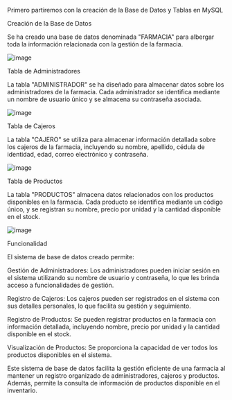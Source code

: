 
Primero partiremos con la creación de la Base de Datos y Tablas en MySQL

Creación de la Base de Datos

Se ha creado una base de datos denominada "FARMACIA" para albergar toda la información relacionada con la gestión de la farmacia.

![image](https://github.com/Paulesh5/Farmacia/assets/139184732/143d3c79-d33c-4316-afee-e854f81db369)
 
Tabla de Administradores

La tabla "ADMINISTRADOR" se ha diseñado para almacenar datos sobre los administradores de la farmacia. Cada administrador se identifica mediante un nombre de usuario único y se almacena su contraseña asociada.

![image](https://github.com/Paulesh5/Farmacia/assets/139184732/89bfdbef-aa7a-43a3-8988-7177cd5ac9b1)


Tabla de Cajeros

La tabla "CAJERO" se utiliza para almacenar información detallada sobre los cajeros de la farmacia, incluyendo su nombre, apellido, cédula de identidad, edad, correo electrónico y contraseña.

![image](https://github.com/Paulesh5/Farmacia/assets/139184732/192815eb-6e96-4b50-b338-3f829df6209f)


Tabla de Productos

La tabla "PRODUCTOS" almacena datos relacionados con los productos disponibles en la farmacia. Cada producto se identifica mediante un código único, y se registran su nombre, precio por unidad y la cantidad disponible en el stock.

![image](https://github.com/Paulesh5/Farmacia/assets/139184732/f3aaaac7-0e16-461f-ae33-6b060b868cb5)


Funcionalidad

El sistema de base de datos creado permite:

Gestión de Administradores: Los administradores pueden iniciar sesión en el sistema utilizando su nombre de usuario y contraseña, lo que les brinda acceso a funcionalidades de gestión.

Registro de Cajeros: Los cajeros pueden ser registrados en el sistema con sus detalles personales, lo que facilita su gestión y seguimiento.

Registro de Productos: Se pueden registrar productos en la farmacia con información detallada, incluyendo nombre, precio por unidad y la cantidad disponible en el stock.

Visualización de Productos: Se proporciona la capacidad de ver todos los productos disponibles en el sistema.

Este sistema de base de datos facilita la gestión eficiente de una farmacia al mantener un registro organizado de administradores, cajeros y productos. Además, permite la consulta de información de productos disponible en el inventario.
